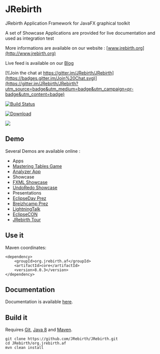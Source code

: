 JRebirth
========

JRebirth Application Framework for JavaFX graphical toolkit

A set of Showcase Applications are provided for live documentation and used as integration test

More informations are available on our website : [www.jrebirth.org](http://www.jrebirth.org)

Live feed is available on our [Blog](http://blog.jrebirth.org)

[![Join the chat at https://gitter.im/JRebirth/JRebirth](https://badges.gitter.im/Join%20Chat.svg)](https://gitter.im/JRebirth/JRebirth?utm_source=badge&utm_medium=badge&utm_campaign=pr-badge&utm_content=badge)

[![Build Status](http://ci.jrebirth.org/job/JRebirth-8x/badge/icon)](http://ci.jrebirth.org/job/JRebirth-8x/)

[ ![Download](https://api.bintray.com/packages/jrebirth/JRebirth/JRebirthAF/images/download.svg) ](https://bintray.com/jrebirth/JRebirth/JRebirthAF/_latestVersion)

<a href='https://bintray.com/jrebirth/JRebirth/JRebirthAF/view?source=watch' alt='Get automatic notifications about new "JRebirthAF" versions'><img src='https://www.bintray.com/docs/images/bintray_badge_color.png'></a>


## Demo

Several Demos are available online :
- Apps
 - [Mastering Tables Game](http://www.jrebirth.org/apps/MasteringTables.html)
 - [Analyzer App](http://www.jrebirth.org/apps/Analyzer.html)  
- Showcase
 - [FXML Showcase](http://www.jrebirth.org/showcases/FXML.html)
 - [UndoRedo Showcase](http://www.jrebirth.org/showcases/UndoRedo.html)
- Presentations
 - [EclipseDay Prez](http://www.jrebirth.org/apps/EclipseDay.html)
 - [Breizhcamp Prez](http://www.jrebirth.org/apps/Breizhcamp.html)
 - [LightningTalk](http://www.jrebirth.org/apps/LightningTalk.html)
 - [EclipseCON](http://www.jrebirth.org/apps/EclipseCON.html)    
 - [JRebirth Tour](http://www.jrebirth.org/apps/JRebirthTour.html)   

## Use it

Maven coordinates:

    <dependency>
        <groupId>org.jrebirth.af</groupId>
        <artifactId>core</artifactId>
        <version>8.0.3</version>
    </dependency>

## Documentation

Documentation is available [here](http://www.jrebirth.org/doc/Toc.html).

## Build it

Requires [Git](http://git-scm.com/), [Java 8](http://www.oracle.com/technetwork/java/javase/downloads/index.html) and [Maven](http://maven.apache.org/).

    git clone https://github.com/JRebirth/JRebirth.git
    cd JRebirth/org.jrebirth.af
    mvn clean install
